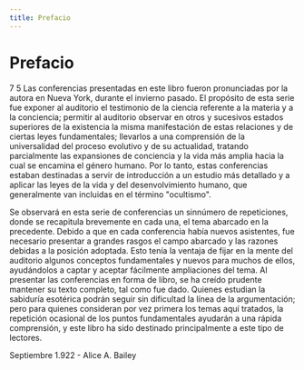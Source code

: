 ```yaml
---
title: Prefacio
---
```


# Prefacio

<p><pin lang="es">7</pin> <pin lang="en">5</pin> Las conferencias presentadas en este libro fueron pronunciadas por la autora en Nueva York, durante el invierno pasado. El propósito de esta serie fue exponer al auditorio el testimonio de la ciencia referente a la materia y a la conciencia; permitir al auditorio observar en otros y sucesivos estados superiores de la existencia la misma manifestación de estas relaciones y de ciertas leyes fundamentales; llevarlos a una comprensión de la universalidad del proceso evolutivo y de su actualidad, tratando parcialmente las expansiones de conciencia y la vida más amplia hacia la cual se encamina el género humano. Por lo tanto, estas conferencias estaban destinadas a servir de introducción a un estudio más detallado y a aplicar las leyes de la vida y del desenvolvimiento humano, que generalmente van incluidas en el término "ocultismo".</p>

Se observará en esta serie de conferencias un sinnúmero de repeticiones, donde se recapitula brevemente en cada una, el tema abarcado en la precedente. Debido a que en cada conferencia había nuevos asistentes, fue necesario presentar a grandes rasgos el campo abarcado y las razones debidas a la posición adoptada. Esto tenía la ventaja de fijar en la mente del auditorio algunos conceptos fundamentales y nuevos para muchos de ellos, ayudándolos a captar y aceptar fácilmente ampliaciones del tema. Al presentar las conferencias en forma de libro, se ha creído prudente mantener su texto completo, tal como fue dado. Quienes estudian la sabiduría esotérica podrán seguir sin dificultad la línea de la argumentación; pero para quienes consideran por vez primera los temas aquí tratados, la repetición ocasional de los puntos fundamentales ayudarán a una rápida comprensión, y este libro ha sido destinado principalmente a este tipo de lectores.

Septiembre 1.922 - Alice A. Bailey
